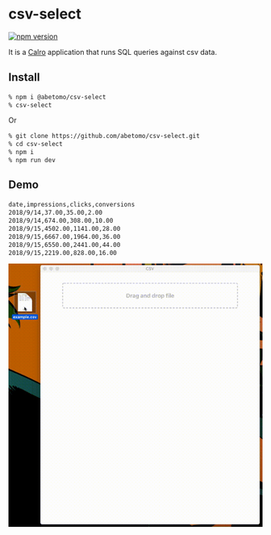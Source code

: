 # csv-select

[![npm version](https://badge.fury.io/js/%40abetomo%2Fcsv-select.svg)](https://badge.fury.io/js/%40abetomo%2Fcsv-select)

It is a [Calro](https://github.com/GoogleChromeLabs/carlo) application that runs SQL queries against csv data.

## Install

```
% npm i @abetomo/csv-select
% csv-select
```

Or

```
% git clone https://github.com/abetomo/csv-select.git
% cd csv-select
% npm i
% npm run dev
```

## Demo

```csv:sample.csv
date,impressions,clicks,conversions
2018/9/14,37.00,35.00,2.00
2018/9/14,674.00,308.00,10.00
2018/9/15,4502.00,1141.00,28.00
2018/9/15,6667.00,1964.00,36.00
2018/9/15,6550.00,2441.00,44.00
2018/9/15,2219.00,828.00,16.00
```

![Demo](https://github.com/abetomo/csv-select/raw/master/docs/demo.gif)

